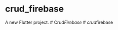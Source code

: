 # crud_firebase

A new Flutter project.
#   C r u d _ F i r e b a s e  
 #   c r u d _ f i r e b a s e  
 